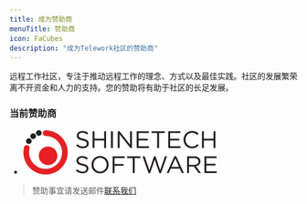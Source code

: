 ```yaml
---
title: 成为赞助商
menuTitle: 赞助商
icon: FaCubes
description: "成为Telework社区的赞助商"
---
```


远程工作社区，专注于推动远程工作的理念、方式以及最佳实践。社区的发展繁荣离不开资金和人力的支持。您的赞助将有助于社区的长足发展。

### 当前赞助商

- [![Shinetech](./shinetechsoftware.svg)](https://www.shinetechsoftware.com)

> 赞助事宜请发送邮件[联系我们](mailto:core@telwork.club?subject=sponsors)
